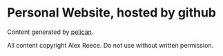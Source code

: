 # Personal Website, hosted by github #

Content generated by [pelican](https://github.com/getpelican/pelican).

All content copyright Alex Reece. Do not use without written permission.

